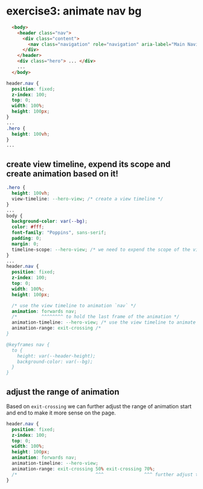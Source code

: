 # exercise3: animate nav bg

```html
  <body>
    <header class="nav">
      <div class="content">
        <nav class="navigation" role="navigation" aria-label="Main Navigation"> ... </nav>
      </div>
    </header>
    <div class="hero"> ... </div>
    ...
  </body>
```


```css
header.nav {
  position: fixed;
  z-index: 100;
  top: 0;
  width: 100%;
  height: 100px;
}
...
.hero {
  height: 100vh;
}
...

```

## create view timeline, expend its scope and create animation based on it!

```css
.hero {
  height: 100vh;
  view-timeline: --hero-view; /* create a view timeline */
}
...
body {
  background-color: var(--bg);
  color: #fff;
  font-family: "Poppins", sans-serif;
  padding: 0;
  margin: 0;
  timeline-scope: --hero-view; /* we need to expend the scope of the view timeline  because the nav is not the child of the hero */
}
...
header.nav {
  position: fixed;
  z-index: 100;
  top: 0;
  width: 100%;
  height: 100px;

  /* use the view timeline to animation `nav` */
  animation: forwards nav;
  /*         ^^^^^^^^ to hold the last frame of the animation */
  animation-timeline: --hero-view; /* use the view timeline to animate `nav` */
  animation-range: exit-crossing /* 
}

@keyframes nav {
  to {
    height: var(--header-height);
    background-color: var(--bg);
  }
}
```

## adjust the range of animation

Based on `exit-crossing` we can further adjust the range of animation start and end to make it more sense on the page.

```css
header.nav {
  position: fixed;
  z-index: 100;
  top: 0;
  width: 100%;
  height: 100px;
  animation: forwards nav;
  animation-timeline: --hero-view;
  animation-range: exit-crossing 50% exit-crossing 70%;
  /*                             ^^^               ^^^ further adjust the range of animation start and end */
}
```
